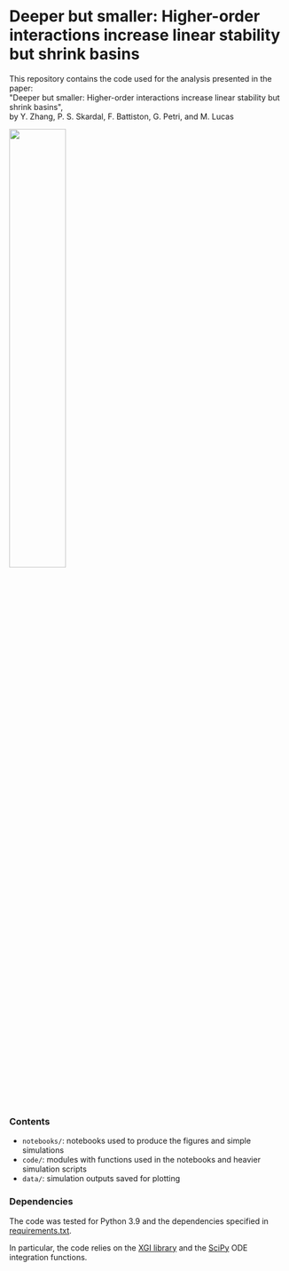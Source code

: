 # Deeper but smaller: Higher-order interactions increase linear stability but shrink basins

This repository contains the code used for the analysis presented in the paper:  
"Deeper but smaller: Higher-order interactions increase linear stability but shrink basins",  
by Y. Zhang, P. S. Skardal, F. Battiston, G. Petri, and M. Lucas

<img src="https://github.com/maximelucas/basins_and_triangles/assets/7493360/b6b1ecb4-95a7-4662-93bd-ecd7fa002fea" width="45%">


### Contents
- `notebooks/`: notebooks used to produce the figures and simple simulations
- `code/`: modules with functions used in the notebooks and heavier simulation scripts
- `data/`: simulation outputs saved for plotting

### Dependencies

The code was tested for Python 3.9 and the dependencies specified in [requirements.txt](requirements.txt).

In particular, the code relies on the [XGI library](https://github.com/ComplexGroupInteractions/xgi) and the [SciPy](https://github.com/scipy/scipy) ODE integration functions.